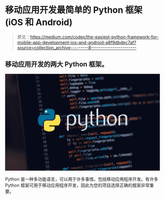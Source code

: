 # 移动应用开发最简单的 Python 框架(iOS 和 Android)

> 原文：<https://medium.com/codex/the-easiest-python-framework-for-mobile-app-development-ios-and-android-a8f9dbdec7af?source=collection_archive---------8----------------------->

## 移动应用开发的两大 Python 框架。

![](img/8a2283dc0ef5fa68dc92f3e31344c416.png)

Python 是一种多功能语言，可以用于许多事情，包括移动应用程序开发。有许多 Python 框架可用于移动应用程序开发，因此为您的项目选择正确的框架非常重要。